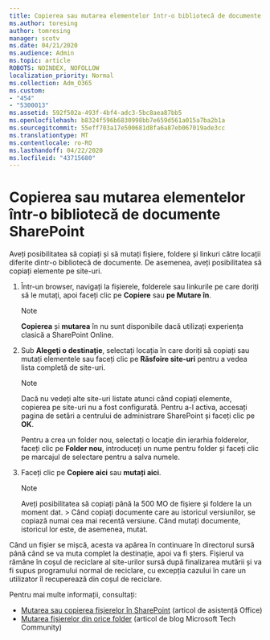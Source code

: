 ```yaml
---
title: Copierea sau mutarea elementelor într-o bibliotecă de documente SharePoint
ms.author: toresing
author: tomresing
manager: scotv
ms.date: 04/21/2020
ms.audience: Admin
ms.topic: article
ROBOTS: NOINDEX, NOFOLLOW
localization_priority: Normal
ms.collection: Adm_O365
ms.custom:
- "454"
- "5300013"
ms.assetid: 592f502a-493f-4bf4-adc3-5bc8aea87bb5
ms.openlocfilehash: b8324f596b6830998bb7e659d561a015a7ba2b1a
ms.sourcegitcommit: 55eff703a17e500681d8fa6a87eb067019ade3cc
ms.translationtype: MT
ms.contentlocale: ro-RO
ms.lasthandoff: 04/22/2020
ms.locfileid: "43715680"
---
```

# <a name="copy-or-move-items-in-a-sharepoint-document-library"></a>Copierea sau mutarea elementelor într-o bibliotecă de documente SharePoint

Aveți posibilitatea să copiați și să mutați fișiere, foldere și linkuri către locații diferite dintr-o bibliotecă de documente. De asemenea, aveți posibilitatea să copiați elemente pe site-uri. 
  
1. Într-un browser, navigați la fișierele, folderele sau linkurile pe care doriți să le mutați, apoi faceți clic pe **Copiere** sau **pe Mutare în**.

    > [!NOTE]
    > **Copierea** și **mutarea** în nu sunt disponibile dacă utilizați experiența clasică a SharePoint Online.
  
2. Sub **Alegeți o destinație**, selectați locația în care doriți să copiați sau mutați elementele sau faceți clic pe **Răsfoire site-uri** pentru a vedea lista completă de site-uri.

    > [!NOTE]
    > Dacă nu vedeți alte site-uri listate atunci când copiați elemente, copierea pe site-uri nu a fost configurată. Pentru a-l activa, accesați pagina de setări a centrului de administrare SharePoint și faceți clic pe **OK**.
  
    Pentru a crea un folder nou, selectați o locație din ierarhia folderelor, faceți clic pe **Folder nou**, introduceți un nume pentru folder și faceți clic pe marcajul de selectare pentru a salva numele.

3. Faceți clic pe **Copiere aici** sau **mutați aici**.

    > [!NOTE]
    > Aveți posibilitatea să copiați până la 500 MO de fișiere și foldere la un moment dat. > Când copiați documente care au istoricul versiunilor, se copiază numai cea mai recentă versiune. Când mutați documente, istoricul lor este, de asemenea, mutat.
  
 Când un fișier se mișcă, acesta va apărea în continuare în directorul sursă până când se va muta complet la destinație, apoi va fi șters. Fișierul va rămâne în coșul de reciclare al site-urilor sursă după finalizarea mutării și va fi supus programului normal de reciclare, cu excepția cazului în care un utilizator îl recuperează din coșul de reciclare.

Pentru mai multe informații, consultați:

 - [Mutarea sau copierea fișierelor în SharePoint](https://support.office.com/article/move-or-copy-files-in-sharepoint-00e2f483-4df3-46be-a861-1f5f0c1a87bc) (articol de asistență Office)
 - [Mutarea fișierelor din orice folder](https://techcommunity.microsoft.com/t5/Microsoft-SharePoint-Blog/Now-move-files-anywhere-in-Office-365-SharePoint-and-OneDrive/ba-p/146973) (articol de blog Microsoft Tech Community)  